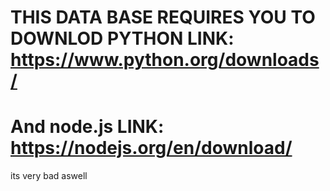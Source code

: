 # THIS DATA BASE REQUIRES YOU TO DOWNLOD PYTHON LINK: https://www.python.org/downloads/
# And node.js LINK: https://nodejs.org/en/download/
its very bad aswell
